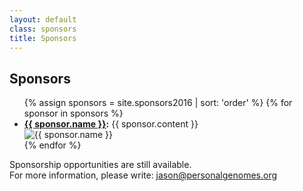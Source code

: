 ```yaml
---
layout: default
class: sponsors
title: Sponsors
---
```


<h2>Sponsors</h2>

<ul class="sponsors-list">
  {% assign sponsors = site.sponsors2016 | sort: 'order' %}
  {% for sponsor in sponsors %}
  <li class="sponsor">
    <div class="sponsor-bio"><b><a href="{{ sponsor.link }}">{{ sponsor.name }}</a>:</b> {{ sponsor.content }}</div>
    <img src="{{ sponsor.image | relative_url }}" alt="{{ sponsor.name }}" class="sponsor-img">
  </li>
  {% endfor %}
</ul>

<p class="collections-tag">Sponsorship opportunities are still available.<br>
For more information, please write: <a href="mailto:jason@personalgenomes.org">jason@personalgenomes.org</a></p>
